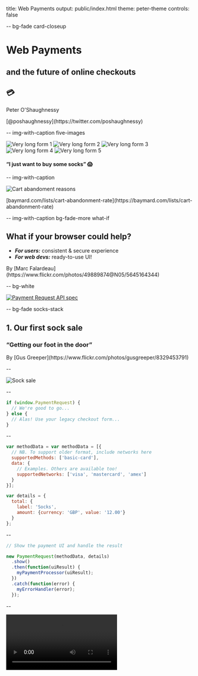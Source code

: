 title: Web Payments
output: public/index.html
theme: peter-theme
controls: false

-- bg-fade card-closeup

# Web Payments
## and the future of online checkouts

<h2 class="emoji">💳</h2>

<div class="contact">
  <p>Peter O'Shaughnessy</p>
  <p class="social">[@poshaughnessy](https://twitter.com/poshaughnessy)</p>
</div>

-- img-with-caption five-images

![Very long form 1](images/very-long-checkout-form-1.png) ![Very long form 2](images/very-long-checkout-form-2.png) ![Very long form 3](images/very-long-checkout-form-3.png) ![Very long form 4](images/very-long-checkout-form-4.png) ![Very long form 5](images/very-long-checkout-form-5.png)

#### &ldquo;I just want to buy some socks&rdquo; 😱

-- img-with-caption

![Cart abandoment reasons](images/cart-abandonment-reasons-trans.png)

<div class="caption">[baymard.com/lists/cart-abandonment-rate](https://baymard.com/lists/cart-abandonment-rate)</div>

-- img-with-caption bg-fade-more what-if

## What if your browser could help?

* <strong><em>For users:</em></strong> consistent & secure experience
* <strong><em>For web devs:</em></strong> ready-to-use UI!

<div class="credit">By [Marc Falardeau](https://www.flickr.com/photos/49889874@N05/5645164344)</div>

-- bg-white

[![Payment Request API spec](images/payment-request-api-spec.png)](https://www.w3.org/TR/payment-request/)

-- bg-fade socks-stack

## 1. Our first sock sale

<h3 class="pun">&ldquo;Getting our <strong>foot</strong> in the door&rdquo;</h3>

<div class="credit">By [Gus Greeper](https://www.flickr.com/photos/gusgreeper/8329453791)</div>

--

![Sock sale](images/payment-request-socks-simple.png)

--

```javascript
if (window.PaymentRequest) {
  // We're good to go...
} else {
  // Alas! Use your legacy checkout form...
}
```

--

```javascript
var methodData = var methodData = [{
  // NB. To support older format, include networks here 
  supportedMethods: ['basic-card'],
  data: {
    // Examples. Others are available too!
    supportedNetworks: ['visa', 'mastercard', 'amex']
  }
}];

var details = {
  total: {
    label: 'Socks', 
    amount: {currency: 'GBP', value: '12.00'}
  }
};
```
--

```javascript
// Show the payment UI and handle the result

new PaymentRequest(methodData, details)
  .show()
  .then(function(uiResult) {
    myPaymentProcessor(uiResult);
  })
  .catch(function(error) {
    myErrorHandler(error);
  });
```

--

<video src="videos/socks-megastore-simple.mp4" controls/>

-- bg-fade socks-drawer

## 2. Adding customisations

<h3 class="pun">&ldquo;Thinking outside the <strong>socks</strong>&rdquo;</h3>

<div class="credit">By [Nikol Lohr](https://www.flickr.com/photos/sugarpants/5349120073)</div>

--

```javascript
var details = {
  displayItems: [
    {
      label: "Socks",
      amount: { currency: "GBP", value : "12.00" },
    },
    {
      label: "Loyalty discount",
      amount: { currency: "GBP", value : "-1.00" },
    }
  ],
  total: {
    label: 'Total', 
    amount: {currency: 'GBP', value: '11.00'}
  },
  ...
```
  
--

```javascript
  ...
  shippingOptions: [
    {
      id: 'standard',
      label: 'Standard shipping',
      amount: {currency: 'GBP', value: '1.50'},
      selected: true
    }
  ]
};
```

--

```javascript
var options = {
  requestPayerName: true,
  requestPayerEmail: true,
  requestPayerPhone: true,
  requestShipping: true
};

new PaymentRequest(methodData, details, options)
  ...
```

--

<video src="videos/socks-megastore-options.mp4" controls/>

-- browser-support three-images

## Browser support

<table>
  <tr>
    <td>![Chrome](images/chrome.png)</td>
    <td>![Samsung Internet](images/sbrowser5.0.png)</td>
    <td>![Edge Preview](images/edge.png)</td>
  </tr>
  <tr>
    <td>Chrome for Android v53+</td>
    <td>Samsung Internet v5.0+</td>
    <td>Edge Preview</td>
  </tr>
</table>

<div class="caption">[caniuse.com/#feat=payment-request](http://caniuse.com/#feat=payment-request)</div>

-- img-with-header

![Chrome desktop UI](images/chrome-desktop-socks.png)

<h4 class="pun">&ldquo;Good things are <strong>afoot</strong> on the desktop&rdquo;</h4>

<div class="caption">Currently [behind flags](https://twitter.com/poshaughnessy/status/841425232875286529) in Chrome Canary</div>

-- align-top img-with-caption

![Samsung Internet icon on homescreen](images/samsung-internet-beta-phone-blur.png)

<h3 class="pun">&ldquo;A <strong>shoe-in</strong> for your homescreen?</h3>

[bit.ly/samsung-internet-open-beta](http://bit.ly/samsung-internet-open-beta)

-- bg-white img-with-caption payment-gateways

### Payment Gateways

![Payment parties](images/web-payments-parties.png)

<p class="pun">&ldquo;You might <strong>knit</strong> to know this...&rdquo;</p>

-- logos bg-white

### Supporters include...

<div class="flex">![Groupon](images/groupon.png) ![Mobify](images/mobify.png) ![Shopify](images/shopify.png) ![Washington Post](images/washingtonpost.png) ![Woo Commerce](images/woocommerce.png) ![WWF](images/wwf.png)</div>

<h3 class="pun">&ldquo;Not just socks!&rdquo;</h3>

-- img-with-header

![Polykart](images/polykart.png)

<h3 class="pun">&ldquo;A lock, <strong>sock</strong> and barrel example&rdquo;</h3>

<div class="caption">[polykart-credential-payment.appspot.com](https://polykart-credential-payment.appspot.com/)</div>

--

## Future possibilities...

<h3 class="pun">&ldquo;It <strong>wool</strong> be great!&rdquo;</h3>

* Gift cards / coupons
* Mobile payment app integrations
* Credentials/tokenisation standardisation?

--

## Further resources

<h3 class="pun">&ldquo;Following the same <strong>thread</strong>...&rdquo;</h3>

* [bit.ly/how-to-take-web-payments](medium.com/samsung-internet-dev/how-to-take-payments-on-the-web-with-the-payment-request-api-a523f6fc7c1f)
* [bit.ly/payment-request-api-guide](https://developers.google.com/web/fundamentals/discovery-and-monetization/payment-request/)
* [bit.ly/payment-request-updates](https://developers.google.com/web/updates/2017/01/payment-request-updates)
* [bit.ly/can-make-payment-sample](http://bit.ly/can-make-payment-sample)

-- bg-fade socks-pile

# Thanks!

<h2 class="pun">&ldquo;Shoe wants to ask a question?&rdquo;</h2>

<div class="contact">
  <h3> [@poshaughnessy](https://twitter.com/poshaughnessy) </h3>
  <h3> [@samsunginternet](https://twitter.com/samsunginternet) </h3>
</div>

<div class="credit">By [darkmoon](https://www.flickr.com/photos/darkmoon/3572345244)</div>
